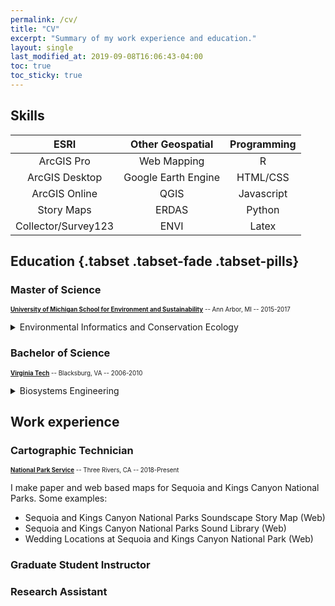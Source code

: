 ```yaml
---
permalink: /cv/
title: "CV"
excerpt: "Summary of my work experience and education."
layout: single
last_modified_at: 2019-09-08T16:06:43-04:00
toc: true
toc_sticky: true
---
```


## Skills

| ESRI                | Other Geospatial    | Programming |
| :-----------------: | :-----------------: | :---------: |
| ArcGIS Pro          | Web Mapping         | R           |
| ArcGIS Desktop      | Google Earth Engine | HTML/CSS    |
| ArcGIS Online       | QGIS                | Javascript  |
| Story Maps          | ERDAS               | Python      |
| Collector/Survey123 | ENVI                | Latex       | 

## Education {.tabset .tabset-fade .tabset-pills}

### Master of Science
<sub><sup>[**University of Michigan School for Environment and Sustainability**](https://seas.umich.edu) -- <i class="fa fa-map-marker"></i> Ann Arbor, MI -- <i class="fa fa-calendar" aria-hidden="true"></i> 2015-2017 </sup></sub>
<details>
  <summary>Environmental Informatics and Conservation Ecology</summary>
  
Students in environmental informatics learn to develop and use spatially explicit analytical and computer-based methods to assess and protect the Earth’s natural resources.  Students in conservation ecology learn the fundamental concepts and tehcniques necessary for the study of ecosystems, in order to reverse environmental damages.
</details>


### Bachelor of Science
<sub><sup>[**Virginia Tech**](https://www.bse.vt.edu) -- <i class="fa fa-map-marker"></i> Blacksburg, VA -- <i class="fa fa-calendar" aria-hidden="true"></i> 2006-2010 </sup></sub>
<details>
  <summary>Biosystems Engineering</summary>
  
Students in biosystems engineering learn principles of biology, chemistry, physics, and engineering and how to apply them to environmental problems.
</details>

## Work experience

### Cartographic Technician
<sub><sup>[**National Park Service**](https://www.nps.gov/seki) -- <i class="fa fa-map-marker"></i> Three Rivers, CA -- <i class="fa fa-calendar" aria-hidden="true"></i> 2018-Present</sup></sub>

I make paper and web based maps for Sequoia and Kings Canyon National Parks.  Some examples:
  * Sequoia and Kings Canyon National Parks Soundscape Story Map (Web)
  * Sequoia and Kings Canyon National Parks Sound Library (Web)
  * Wedding Locations at Sequoia and Kings Canyon National Park (Web)

### Graduate Student Instructor

### Research Assistant
